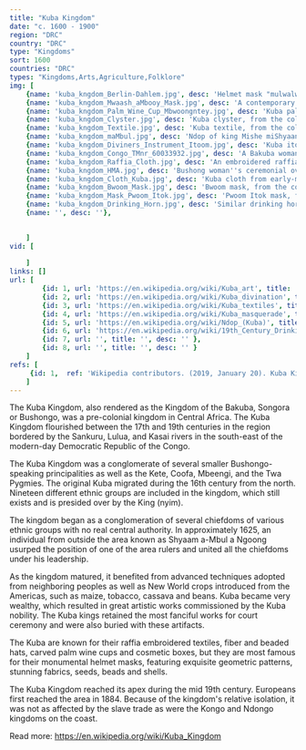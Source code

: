 ```yaml
---
title: "Kuba Kingdom"
date: "c. 1600 - 1900"
region: "DRC"
country: "DRC" 
type: "Kingdoms"
sort: 1600
countries: "DRC"
types: "Kingdoms,Arts,Agriculture,Folklore"
img: [
    {name: 'kuba_kngdom_Berlin-Dahlem.jpg', desc: 'Helmet mask "mulwalwa", Southern Kuba, 19th or early 20th century'},
    {name: 'kuba_kngdom_Mwaash_aMbooy_Mask.jpg', desc: 'A contemporary Mwaash aMbooy mask, representing Woot, the mythical founder of the Kuba Kingdom'},
    {name: 'kuba_kngdom_Palm_Wine_Cup_Mbwoongntey.jpg', desc: 'Kuba palm wine cup (Mbwoongntey), from the collection of the Brooklyn Museum'},
    {name: 'kuba_kngdom_Clyster.jpg', desc: 'Kuba clyster, from the collection of the Brooklyn Museum'},
    {name: 'kuba_kngdom_Textile.jpg', desc: 'Kuba textile, from the collection of the Brooklyn Museum'},
    {name: 'kuba_kngdom_maMbul.jpg', desc: 'Ndop of king Mishe miShyaang maMbul; 1760-1780; wood; 49.5 x 19.4 x 21.9 cm (19​1⁄2 x 7​5⁄8 x 8​5⁄8 in.); Brooklyn Museum (New York City). Ndops are royal memorial portraits caverd by the Kuba people of Central Africa. They are not naturalistic portrayals but are intended as representations of the king''s spirit and as an encapsulation of the principal of kingship'},
    {name: 'kuba_kngdom_Diviners_Instrument_Itoom.jpg', desc: 'Kuba itoom, divining discs missing, from the collection of the Brooklyn Museum'},
    {name: 'kuba_kngdom_Congo_TMnr_60033932.jpg', desc: 'A Bakuba woman embroidering a textile. Among the Bakuba it is the men who do the weaving, and the women do the embroidery and applique'' work to their textiles.'},
    {name: 'kuba_kngdom_Raffia_Cloth.jpg', desc: 'An embroidered raffia cloth from the collection of the Brooklyn Museum'},
    {name: 'kuba_kngdom_HMA.jpg', desc: 'Bushong woman''s ceremonial overskirt from the 20th century.'},
    {name: 'kuba_kngdom_Cloth_Kuba.jpg', desc: 'Kuba cloth from early-mid 20th century, currently at the Honolulu Academy of Arts.'},
    {name: 'kuba_kngdom_Bwoom_Mask.jpg', desc: 'Bwoom mask, from the collection of the Brooklyn Museum'},
    {name: 'kuba_kngdom_Mask_Pwoom_Itok.jpg', desc: 'Pwoom Itok mask, from the collection of the Brooklyn Museum'},
    {name: 'kuba_kngdom_Drinking_Horn.jpg', desc: 'Similar drinking horn found at the Brooklyn Museum'},
    {name: '', desc: ''},
 

    ]
vid: [
        
    ]
links: []
url: [
        {id: 1, url: 'https://en.wikipedia.org/wiki/Kuba_art', title: 'Kuba art', desc: 'Art associated with the Kuba is renowned for its broadly diverse array of media. A great deal of the art was created for the courts of chiefs and kings and was profusely decorated, incorporating cowrie shells and animal skins (especially leopard) as symbols of wealth, prestige and power. Masks are also important to the Kuba. They are used both in the rituals of the court and in the initiation of boys into adulthood, as well as at funerals. The Kuba are also known for the production of beautifully embroidered raffia textiles, made for adornment, woven currency, or as tributary goods for funerals and other seminal occasions. The wealth and power of the elaborate court system allowed the Kuba to develop a class of professional artisans who worked primarily for the courts but also produced objects of high quality for other individuals of high status.' },
        {id: 2, url: 'https://en.wikipedia.org/wiki/Kuba_divination', title: 'Kuba divination', desc: 'Kuba Divination is a form of divination used by the Kuba people of central Africa. Kuba divination is practiced by specialists called ngwoom. According to historian John Mack, divination is used to gain access to the knowledge which only the spirits, called ngesh, possess about the source of social and physical ills which may affect a community. It serves two main purposes: detection of thieves, and determining the cause of illness.' },
        {id: 3, url: 'https://en.wikipedia.org/wiki/Kuba_textiles', title: 'Kuba textiles', desc: 'Kuba textiles are unique in the Democratic Republic of the Congo, formerly Zaire, for their elaboration and complexity of design and surface decoration. Most textiles are a variation on rectangular or square pieces of woven palm leaf fiber enhanced by geometric designs executed in linear embroidery and other stitches, which are cut to form pile surfaces resembling velvet. Women are responsible for transforming raffia cloth into various forms of textiles, including ceremonial skirts, ‘velvet’ tribute cloths, headdresses and basketry.' },
        {id: 4, url: 'https://en.wikipedia.org/wiki/Kuba_masquerade', title: 'Kuba masquerade', desc: 'The Bushong Kuba are responsible for some of the most beautiful and sophisticated masquerade or dance traditions in Africa. Origin stories for some Kuba masking traditions describe how the mask''s creators first encountered a ngesh in the forest and, after a period of disorientation, returns home to carve a likeness of the ngesh. While ngesh are rarely represented by figurative sculpture, they are thought to be personified in masquerade figures, which are in turn empowered by these nature spirits.' },
        {id: 5, url: 'https://en.wikipedia.org/wiki/Ndop_(Kuba)', title: 'Ndop (Kuba)', desc: 'Ndop were figurative sculptures representing different kings (nyim) of the Kuba kingdom. Although the sculptural genre appears naturalistic, ndop are not actual one-to-one representations of particular subjects, but rather a culmination of visual notations that represented the ideal characteristics of the deceased king.' },
        {id: 6, url: 'https://en.wikipedia.org/wiki/19th_Century_Drinking_Horn#Kuba_Kingdom', title: '19th Century Drinking Horn', desc: 'On display in the Art Institute of Chicago, in the African Art and Indian Art of the Americas, is a 19th-century drinking horn. Originally from the Kuba Kingdom, the drinking horn is made out of wood, iron, and copper alloy. Drinking horns were usually a gift to the friends and family of kings or given to a warrior.' },
        {id: 7, url: '', title: '', desc: '' },
        {id: 8, url: '', title: '', desc: '' }
    ]
refs: [
     {id: 1,  ref: 'Wikipedia contributors. (2019, January 20). Kuba Kingdom. In Wikipedia, The Free Encyclopedia. Retrieved 19:49, February 3, 2019, from ', url: 'https://en.wikipedia.org/w/index.php?title=Kuba_Kingdom&oldid=879362313'}
    ]
---
```

The Kuba Kingdom, also rendered as the Kingdom of the Bakuba, Songora or Bushongo, was a pre-colonial kingdom in Central Africa. The Kuba Kingdom flourished between the 17th and 19th centuries in the region bordered by the Sankuru, Lulua, and Kasai rivers in the south-east of the modern-day Democratic Republic of the Congo.

The Kuba Kingdom was a conglomerate of several smaller Bushongo-speaking principalities as well as the Kete, Coofa, Mbeengi, and the Twa Pygmies. The original Kuba migrated during the 16th century from the north. Nineteen different ethnic groups are included in the kingdom, which still exists and is presided over by the King (nyim).

The kingdom began as a conglomeration of several chiefdoms of various ethnic groups with no real central authority. In approximately 1625, an individual from outside the area known as Shyaam a-Mbul a Ngoong usurped the position of one of the area rulers and united all the chiefdoms under his leadership.

As the kingdom matured, it benefited from advanced techniques adopted from neighboring peoples as well as New World crops introduced from the Americas, such as maize, tobacco, cassava and beans. Kuba became very wealthy, which resulted in great artistic works commissioned by the Kuba nobility. The Kuba kings retained the most fanciful works for court ceremony and were also buried with these artifacts.

The Kuba are known for their raffia embroidered textiles, fiber and beaded hats, carved palm wine cups and cosmetic boxes, but they are most famous for their monumental helmet masks, featuring exquisite geometric patterns, stunning fabrics, seeds, beads and shells.

The Kuba Kingdom reached its apex during the mid 19th century. Europeans first reached the area in 1884. Because of the kingdom's relative isolation, it was not as affected by the slave trade as were the Kongo and Ndongo kingdoms on the coast.

Read more:
https://en.wikipedia.org/wiki/Kuba_Kingdom